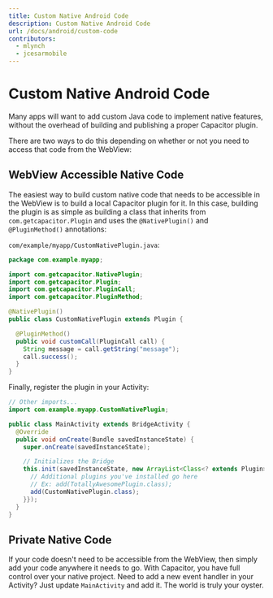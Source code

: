 ```yaml
---
title: Custom Native Android Code
description: Custom Native Android Code
url: /docs/android/custom-code
contributors:
  - mlynch
  - jcesarmobile
---
```


# Custom Native Android Code

Many apps will want to add custom Java code to implement native features, without the overhead of building and publishing a proper Capacitor plugin.

There are two ways to do this depending on whether or not you need to access that code from the WebView:

## WebView Accessible Native Code

The easiest way to build custom native code that needs to be accessible in the WebView is to build
a local Capacitor plugin for it. In this case, building the plugin is as simple as building a class
that inherits from `com.getcapacitor.Plugin` and uses the `@NativePlugin()` and `@PluginMethod()` annotations:

`com/example/myapp/CustomNativePlugin.java`:

```java
package com.example.myapp;

import com.getcapacitor.NativePlugin;
import com.getcapacitor.Plugin;
import com.getcapacitor.PluginCall;
import com.getcapacitor.PluginMethod;

@NativePlugin()
public class CustomNativePlugin extends Plugin {

  @PluginMethod()
  public void customCall(PluginCall call) {
    String message = call.getString("message");
    call.success();
  }
}
```

Finally, register the plugin in your Activity:

```java
// Other imports...
import com.example.myapp.CustomNativePlugin;

public class MainActivity extends BridgeActivity {
  @Override
  public void onCreate(Bundle savedInstanceState) {
    super.onCreate(savedInstanceState);

    // Initializes the Bridge
    this.init(savedInstanceState, new ArrayList<Class<? extends Plugin>>() {{
      // Additional plugins you've installed go here
      // Ex: add(TotallyAwesomePlugin.class);
      add(CustomNativePlugin.class);
    }});
  }
}
```

## Private Native Code

If your code doesn't need to be accessible from the WebView, then simply add your code anywhere it needs to go. With Capacitor, you have full
control over your native project. Need to add a new event handler in your Activity? Just update `MainActivity` and add it. The world is truly your oyster.
